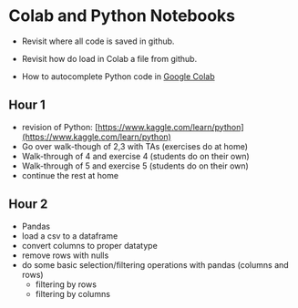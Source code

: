 # Colab and Python Notebooks

- Revisit where all code is saved in github.
- Revisit how do load in Colab a file from github.


- How to autocomplete Python code in [Google Colab](https://colab.research.google.com/notebooks/intro.ipynb#)

## Hour 1
- revision of Python: [https://www.kaggle.com/learn/python](https://www.kaggle.com/learn/python)
- Go over walk-though of 2,3 with TAs (exercises do at home)
- Walk-through of 4 and exercise 4 (students do on their own)
- Walk-through of 5 and exercise 5 (students do on their own)
- continue the rest at home

## Hour 2
- Pandas
- load a csv to a dataframe
- convert columns to proper datatype
- remove rows with nulls
- do some basic selection/filtering operations with pandas (columns and rows)
    - filtering by rows
    - filtering by columns
